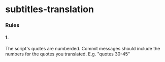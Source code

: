 # subtitles-translation


### Rules

#### 1.
The script's quotes are numberded. Commit messages should include the numbers for the quotes you translated. E.g. "quotes 30-45"
